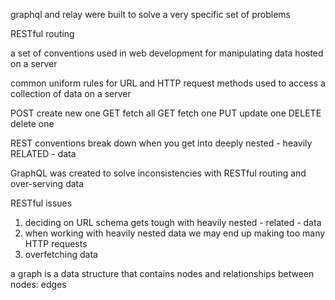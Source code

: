 graphql and relay were built to solve a very specific set of problems

RESTful routing

a set of conventions used in web development for manipulating data hosted on a server

common uniform rules for URL and HTTP request methods used to access a collection of data on a server

POST create new one
GET fetch all
GET fetch one
PUT update one
DELETE delete one

REST conventions break down when you get into deeply nested - heavily RELATED - data

GraphQL was created to solve inconsistencies with RESTful routing and over-serving data

RESTful issues
1. deciding on URL schema gets tough with heavily nested - related - data
2. when working with heavily nested data we may end up making too many HTTP requests
3. overfetching data

a graph is a data structure that contains nodes and relationships between nodes: edges